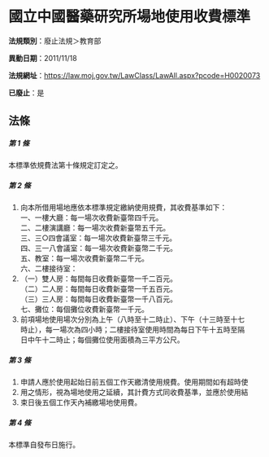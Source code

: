 # 國立中國醫藥研究所場地使用收費標準

**法規類別**：廢止法規＞教育部

**異動日期**：2011/11/18  

**法規網址**：https://law.moj.gov.tw/LawClass/LawAll.aspx?pcode=H0020073

**已廢止**：是



## 法條
##### 第 1 條
本標準依規費法第十條規定訂定之。

##### 第 2 條
1. 向本所借用場地應依本標準規定繳納使用規費，其收費基準如下：   
一、一樓大廳：每一場次收費新臺幣四千元。  
二、二樓演講廳：每一場次收費新臺幣五千元。  
三、三○四會議室：每一場次收費新臺幣三千元。  
四、三一八會議室：每一場次收費新臺幣二千元。  
五、教室：每一場次收費新臺幣二千元。  
六、二樓接待室：
1. （一）雙人房：每間每日收費新臺幣一千二百元。  
（二）二人房：每間每日收費新臺幣一千五百元。  
（三）三人房：每間每日收費新臺幣一千八百元。  
七、攤位：每個攤位收費新臺幣一千元。
1. 前項場地使用場次分別為上午（八時至十二時止）、下午（十三時至十七  
時止），每一場次為四小時；二樓接待室使用時間為每日下午十五時至隔  
日中午十二時止；每個攤位使用面積為三平方公尺。

##### 第 3 條
1. 申請人應於使用起始日前五個工作天繳清使用規費。使用期間如有超時使
1. 用之情形，視為場地使用之延續，其計費方式同收費基準，並應於使用結
1. 束日後五個工作天內補繳場地使用費。

##### 第 4 條
本標準自發布日施行。


